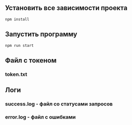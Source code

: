 ## Установить все зависимости проекта
```shell
npm install
```

## Запустить программу
```shell
npm run start
```

## Файл с токеном
### token.txt

## Логи
### success.log - файл со статусами запросов
### error.log - файл с ошибками